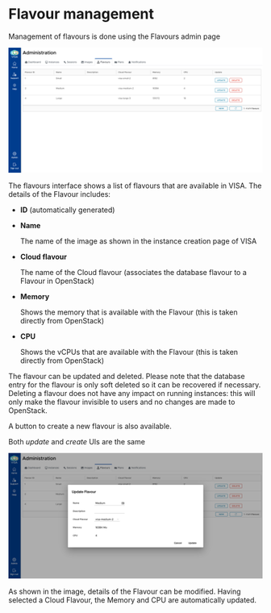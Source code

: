 # Flavour management

Management of flavours is done using the Flavours admin page

![](../_static/images/visa-admin-flavours.png)


The flavours interface shows a list of flavours that are available in VISA. The details of the Flavour includes:

- **ID** (automatically generated)
- **Name**

  The name of the image as shown in the instance creation page of VISA

- **Cloud flavour**

  The name of the Cloud flavour (associates the database flavour to a Flavour in OpenStack)

- **Memory**

  Shows the memory that is available with the Flavour (this is taken directly from OpenStack)

- **CPU**

  Shows the vCPUs that are available with the Flavour (this is taken directly from OpenStack)

The flavour can be updated and deleted. Please note that the database entry for the flavour is only soft deleted so it can be recovered if necessary. Deleting a flavour does not have any impact on running instances: this will only make the flavour invisible to users and no changes are made to OpenStack.

A button to create a new flavour is also available.

Both *update* and *create* UIs are the same

![](../_static/images/visa-admin-flavours-update.png)

As shown in the image, details of the Flavour can be modified. Having selected a Cloud Flavour, the Memory and CPU are automatically updated.